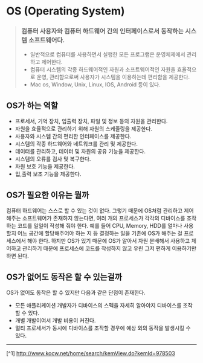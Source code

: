 # OS (Operating System)
> ### 컴퓨터 사용자와 컴퓨터 하드웨어 간의 인터페이스로서 동작하는 시스템 소프트웨어다.
> - 일반적으로 컴퓨터를 사용하면서 실행한 모든 프로그램은 운영체제에서 관리하고 제어한다.
> - 컴퓨터 시스템의 각종 하드웨어적인 자원과 소프트웨어적인 자원을 효율적으로 운영, 관리함으로써 사용자가 시스템을 이용하는데 편리함을 제공한다.
> - Mac os, Window, Unix, Linux, IOS, Android 등이 있다.

## OS가 하는 역할
- 프로세서, 기억 장치, 입출력 장치, 파일 및 정보 등의 자원을 관리한다.
- 자원을 효율적으로 관리하기 위해 자원의 스케줄링을 제공한다.
- 사용자와 시스템 간의 편리한 인터페이스를 제공한다.
- 시스템의 각종 하드웨어와 네트워크를 관리 및 제공한다.
- 데이터를 관리하고, 데이터 및 자원의 공유 기능을 제공한다.
- 시스템의 오류를 검사 및 복구한다.
- 자원 보호 기능을 제공한다.
- 입,출력 보조 기능을 제공한다.

## OS가 필요한 이유는 뭘까
컴퓨터 하드웨어는 스스로 할 수 있는 것이 없다. 그렇기 때문에 OS처럼 관리하고 제어해주는 소프트웨어가 존재하지 않는다면, 여러 개의 프로세스가 각각의 디바이스를 조작하는 코드를 일일이 작성해 줘야 한다. 예를 들어 CPU, Memory, HDD를 얼마나 사용할지 어느 공간에 할당해주어야 하는 지 등 결정하는 일을 기존에 OS가 해주는 걸 프로세스에서 해야 한다. 하지만 OS가 있기 때문에 OS가 알아서 자원 분배해서 사용하고 제어하고 관리하기 때문에 프로세스에 코드를 작성하지 않고 우린 그저 편하게 이용하기만 하면 된다.

## OS가 없어도 동작은 할 수 있는걸까
OS가 없어도 동작은 할 수 있지만 다음과 같은 단점이 존재한다.
- 모든 애플리케이션 개발자가 디바이스의 스펙을 자세히 알아야지 디바이스를 조작할 수 있다.
- 개별 개발이여서 개발 비용이 커진다.
- 멀티 프로세서가 동시에 디바이스를 조작할 경우에 예상 외의 동작을 발생시킬 수 있다.

---

[^1] http://www.kocw.net/home/search/kemView.do?kemId=978503
